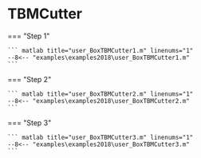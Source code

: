 # TBMCutter

=== "Step 1"

    ``` matlab title="user_BoxTBMCutter1.m" linenums="1"
    --8<-- "examples\examples2018\user_BoxTBMCutter1.m"
    ```

=== "Step 2"

    ``` matlab title="user_BoxTBMCutter2.m" linenums="1"
    --8<-- "examples\examples2018\user_BoxTBMCutter2.m"
    ```

=== "Step 3"

    ``` matlab title="user_BoxTBMCutter3.m" linenums="1"
    --8<-- "examples\examples2018\user_BoxTBMCutter3.m"
    ```

